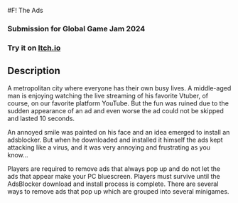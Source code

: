 #F! The Ads

### Submission for Global Game Jam 2024
### Try it on [Itch.io](https://sphenicpotato.itch.io/f-the-ads)

## Description

A metropolitan city where everyone has their own busy lives. A middle-aged man is enjoying watching the live streaming of his favorite Vtuber, of course, on our favorite platform YouTube. But the fun was ruined due to the sudden appearance of an ad and even worse the ad could not be skipped and lasted 10 seconds.

An annoyed smile was painted on his face and an idea emerged to install an adsblocker. But when he downloaded and installed it himself the ads kept attacking like a virus, and it was very annoying and frustrating as you know...

Players are required to remove ads that always pop up and do not let the ads that appear make your PC bluescreen. Players must survive until the AdsBlocker download and install process is complete. There are several ways to remove ads that pop up which are grouped into several minigames.

